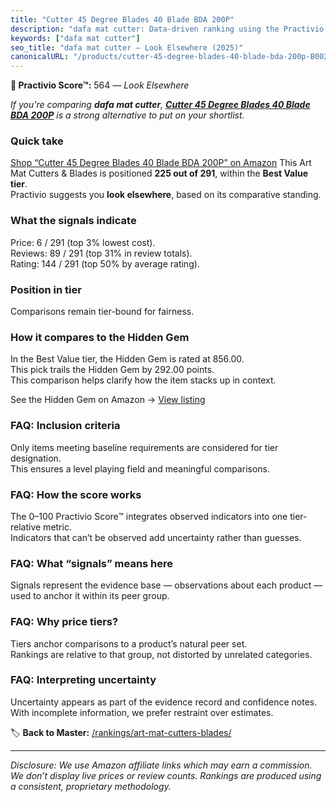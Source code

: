 ```yaml
---
title: "Cutter 45 Degree Blades 40 Blade BDA 200P"
description: "dafa mat cutter: Data-driven ranking using the Practivio Score™. Positioned by quality, value, demand, findability, momentum."
keywords: ["dafa mat cutter"]
seo_title: "dafa mat cutter — Look Elsewhere (2025)"
canonicalURL: "/products/cutter-45-degree-blades-40-blade-bda-200p-B00260QIGC/"
---
```


**🚫 Practivio Score™:** 564 — _Look Elsewhere_


*If you're comparing **dafa mat cutter**, **[Cutter 45 Degree Blades 40 Blade BDA 200P](https://www.amazon.com/dp/B00260QIGC?tag=practivio-20)** is a strong alternative to put on your shortlist.*
### Quick take
[Shop “Cutter 45 Degree Blades 40 Blade BDA 200P” on Amazon](https://www.amazon.com/dp/B00260QIGC?tag=practivio-20)
This Art Mat Cutters & Blades is positioned **225 out of 291**, within the **Best Value tier**.  
Practivio suggests you **look elsewhere**, based on its comparative standing.

### What the signals indicate
Price: 6 / 291 (top 3% lowest cost).  
Reviews: 89 / 291 (top 31% in review totals).  
Rating: 144 / 291 (top 50% by average rating).  

### Position in tier
Comparisons remain tier-bound for fairness.

### How it compares to the Hidden Gem
In the Best Value tier, the Hidden Gem is rated at 856.00.  
This pick trails the Hidden Gem by 292.00 points.  
This comparison helps clarify how the item stacks up in context.  

See the Hidden Gem on Amazon → [View listing](https://www.amazon.com/dp/B0C8BRB3RH?tag=practivio-20)

### FAQ: Inclusion criteria
Only items meeting baseline requirements are considered for tier designation.  
This ensures a level playing field and meaningful comparisons.

### FAQ: How the score works
The 0–100 Practivio Score™ integrates observed indicators into one tier-relative metric.  
Indicators that can’t be observed add uncertainty rather than guesses.

### FAQ: What “signals” means here
Signals represent the evidence base — observations about each product — used to anchor it within its peer group.

### FAQ: Why price tiers?
Tiers anchor comparisons to a product’s natural peer set.  
Rankings are relative to that group, not distorted by unrelated categories.

### FAQ: Interpreting uncertainty
Uncertainty appears as part of the evidence record and confidence notes.  
With incomplete information, we prefer restraint over estimates.


🏷️ **Back to Master:** [/rankings/art-mat-cutters-blades/](/rankings/art-mat-cutters-blades/)

---
_Disclosure: We use Amazon affiliate links which may earn a commission. We don’t display live prices or review counts. Rankings are produced using a consistent, proprietary methodology._
